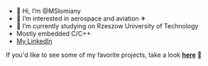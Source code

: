 - 👋 Hi, I’m @MSlomiany
- 🚀 I’m interested in aerospace and aviation ✈
- 🌱 I’m currently studying on Rzeszow University of Technology
- Mostly embedded C/C++
- [My LinkedIn](https://linkedin.com/in/MSlomiany)

If you'd like to see some of my favorite projects, take a look **[here](https://github.com/MSlomiany/myProjects/blob/main/README.md)** 👀

